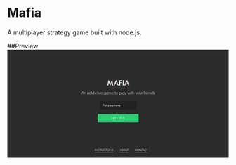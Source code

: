 # Mafia

A multiplayer strategy game built with node.js.


##Preview
![Alt text](public/images/mafia.png?raw=true "Mafia") 